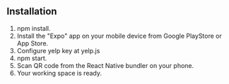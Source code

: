 <h2>Installation</h2>

<ol>
<li>npm install.</li>
<li>Install the "Expo" app on your mobile device from Google PlayStore or App Store.</li>
<li>Configure yelp key at yelp.js
<li>npm start.</li>
<li>Scan QR code from the React Native bundler on your phone.</li>
<li>Your working space is ready.</li>
</ol>